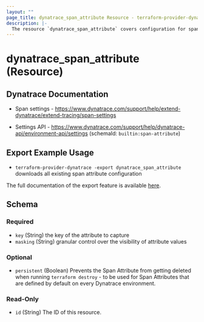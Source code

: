 ```yaml
---
layout: ""
page_title: dynatrace_span_attribute Resource - terraform-provider-dynatrace"
description: |-
  The resource `dynatrace_span_attribute` covers configuration for span attributes
---
```


# dynatrace_span_attribute (Resource)

## Dynatrace Documentation

- Span settings - https://www.dynatrace.com/support/help/extend-dynatrace/extend-tracing/span-settings

- Settings API - https://www.dynatrace.com/support/help/dynatrace-api/environment-api/settings (schemaId: `builtin:span-attribute`)

## Export Example Usage

- `terraform-provider-dynatrace -export dynatrace_span_attribute` downloads all existing span attribute configuration

The full documentation of the export feature is available [here](https://registry.terraform.io/providers/dynatrace-oss/dynatrace/latest/docs/guides/export-v2).

<!-- schema generated by tfplugindocs -->
## Schema

### Required

- `key` (String) the key of the attribute to capture
- `masking` (String) granular control over the visibility of attribute values

### Optional

- `persistent` (Boolean) Prevents the Span Attribute from getting deleted when running `terraform destroy` - to be used for Span Attributes that are defined by default on every Dynatrace environment.

### Read-Only

- `id` (String) The ID of this resource.
 
